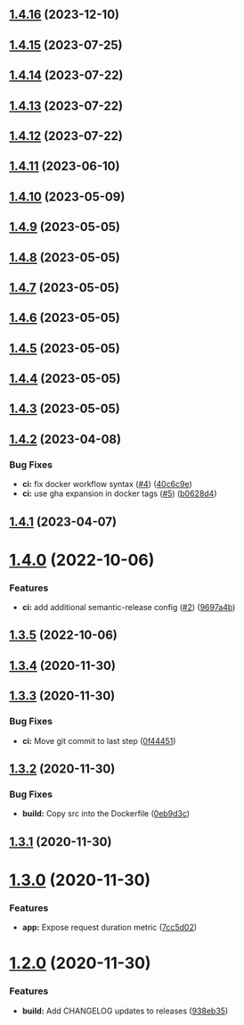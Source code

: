 ## [1.4.16](https://github.com/houstonj1/node-with-metrics/compare/v1.4.15...v1.4.16) (2023-12-10)

## [1.4.15](https://github.com/houstonj1/node-with-metrics/compare/v1.4.14...v1.4.15) (2023-07-25)

## [1.4.14](https://github.com/houstonj1/node-with-metrics/compare/v1.4.13...v1.4.14) (2023-07-22)

## [1.4.13](https://github.com/houstonj1/node-with-metrics/compare/v1.4.12...v1.4.13) (2023-07-22)

## [1.4.12](https://github.com/houstonj1/node-with-metrics/compare/v1.4.11...v1.4.12) (2023-07-22)

## [1.4.11](https://github.com/houstonj1/node-with-metrics/compare/v1.4.10...v1.4.11) (2023-06-10)

## [1.4.10](https://github.com/houstonj1/node-with-metrics/compare/v1.4.9...v1.4.10) (2023-05-09)

## [1.4.9](https://github.com/houstonj1/node-with-metrics/compare/v1.4.8...v1.4.9) (2023-05-05)

## [1.4.8](https://github.com/houstonj1/node-with-metrics/compare/v1.4.7...v1.4.8) (2023-05-05)

## [1.4.7](https://github.com/houstonj1/node-with-metrics/compare/v1.4.6...v1.4.7) (2023-05-05)

## [1.4.6](https://github.com/houstonj1/node-with-metrics/compare/v1.4.5...v1.4.6) (2023-05-05)

## [1.4.5](https://github.com/houstonj1/node-with-metrics/compare/v1.4.4...v1.4.5) (2023-05-05)

## [1.4.4](https://github.com/houstonj1/node-with-metrics/compare/v1.4.3...v1.4.4) (2023-05-05)

## [1.4.3](https://github.com/houstonj1/node-with-metrics/compare/v1.4.2...v1.4.3) (2023-05-05)

## [1.4.2](https://github.com/houstonj1/node-with-metrics/compare/v1.4.1...v1.4.2) (2023-04-08)


### Bug Fixes

* **ci:** fix docker workflow syntax ([#4](https://github.com/houstonj1/node-with-metrics/issues/4)) ([40c6c9e](https://github.com/houstonj1/node-with-metrics/commit/40c6c9ecfe3cb25d35feaa536ca4332c1ca41b92))
* **ci:** use gha expansion in docker tags ([#5](https://github.com/houstonj1/node-with-metrics/issues/5)) ([b0628d4](https://github.com/houstonj1/node-with-metrics/commit/b0628d4c42223b3ad35ee1abccb29836b4384f49))

## [1.4.1](https://github.com/houstonj1/node-with-metrics/compare/v1.4.0...v1.4.1) (2023-04-07)

# [1.4.0](https://github.com/houstonj1/node-with-metrics/compare/v1.3.5...v1.4.0) (2022-10-06)


### Features

* **ci:** add additional semantic-release config ([#2](https://github.com/houstonj1/node-with-metrics/issues/2)) ([9697a4b](https://github.com/houstonj1/node-with-metrics/commit/9697a4b9c6828c0e70c0593a45401f5a70fc0101))

## [1.3.5](https://github.com/houstonj1/node-with-metrics/compare/v1.3.4...v1.3.5) (2022-10-06)

## [1.3.4](https://github.com/houstonj1/node-with-metrics/compare/v1.3.3...v1.3.4) (2020-11-30)

## [1.3.3](https://github.com/houstonj1/node-with-metrics/compare/v1.3.2...v1.3.3) (2020-11-30)


### Bug Fixes

* **ci:** Move git commit to last step ([0f44451](https://github.com/houstonj1/node-with-metrics/commit/0f444516b6dca99be5f6214fde0256b9b8a06f2a))

## [1.3.2](https://github.com/houstonj1/node-with-metrics/compare/v1.3.1...v1.3.2) (2020-11-30)


### Bug Fixes

* **build:** Copy src into the Dockerfile ([0eb9d3c](https://github.com/houstonj1/node-with-metrics/commit/0eb9d3ce8f5d86ca8a5fe24077981c4a8fcb8cd9))

## [1.3.1](https://github.com/houstonj1/node-with-metrics/compare/v1.3.0...v1.3.1) (2020-11-30)

# [1.3.0](https://github.com/houstonj1/node-with-metrics/compare/v1.2.0...v1.3.0) (2020-11-30)


### Features

* **app:** Expose request duration metric ([7cc5d02](https://github.com/houstonj1/node-with-metrics/commit/7cc5d02c47f4f9b2401081c172c6210f37134087))

# [1.2.0](https://github.com/houstonj1/node-with-metrics/compare/v1.1.0...v1.2.0) (2020-11-30)


### Features

* **build:** Add CHANGELOG updates to releases ([938eb35](https://github.com/houstonj1/node-with-metrics/commit/938eb35739e4857e57d7ddd6e8f4ca5eb3a526c8))
